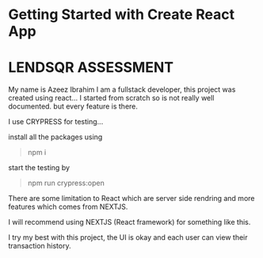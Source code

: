 # Getting Started with Create React App

# LENDSQR ASSESSMENT

My name is Azeez Ibrahim I am a fullstack developer, this project was created using react... I started from scratch so is not really well documented. but every feature is there.

I use CRYPRESS for testing... 

install all the packages using
> npm i

start the testing by
> npm run crypress:open

There are some limitation to React which are server side rendring and more features which comes from NEXTJS.

I will recommend using NEXTJS (React framework) for something like this.

I try my best with this project, the UI is okay and each user can view their transaction history.